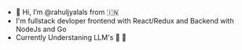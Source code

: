 - 👋 Hi, I’m @rahuljyalals from 🇮🇳
- I'm fullstack devloper frontend with React/Redux and Backend with NodeJs and Go
- Currently Understaning LLM's 🐉 🤤

<!---
rahuljyalals/rahuljyalals is a ✨ special ✨ repository because its `README.md` (this file) appears on your GitHub profile.
You can click the Preview link to take a look at your changes.
--->
